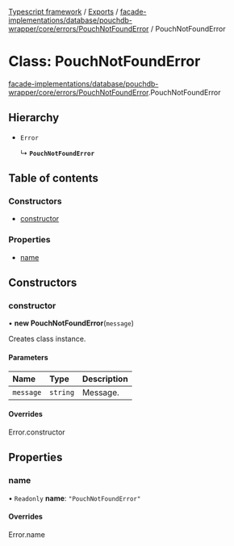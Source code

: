 [Typescript framework](../index.md) / [Exports](../modules.md) / [facade-implementations/database/pouchdb-wrapper/core/errors/PouchNotFoundError](../modules/facade_implementations_database_pouchdb_wrapper_core_errors_PouchNotFoundError.md) / PouchNotFoundError

# Class: PouchNotFoundError

[facade-implementations/database/pouchdb-wrapper/core/errors/PouchNotFoundError](../modules/facade_implementations_database_pouchdb_wrapper_core_errors_PouchNotFoundError.md).PouchNotFoundError

## Hierarchy

- `Error`

  ↳ **`PouchNotFoundError`**

## Table of contents

### Constructors

- [constructor](facade_implementations_database_pouchdb_wrapper_core_errors_PouchNotFoundError.PouchNotFoundError.md#constructor)

### Properties

- [name](facade_implementations_database_pouchdb_wrapper_core_errors_PouchNotFoundError.PouchNotFoundError.md#name)

## Constructors

### constructor

• **new PouchNotFoundError**(`message`)

Creates class instance.

#### Parameters

| Name | Type | Description |
| :------ | :------ | :------ |
| `message` | `string` | Message. |

#### Overrides

Error.constructor

## Properties

### name

• `Readonly` **name**: ``"PouchNotFoundError"``

#### Overrides

Error.name
